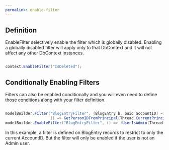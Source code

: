 ```yaml
---
permalink: enable-filter
---
```


## Definition

EnableFilter selectively enable the filter which is globally disabled. Enabling a globally disabled filter will apply only to that DbContext and it will not affect any other DbContext instances.


```csharp

context.EnableFilter("IsDeleted");

```

## Conditionally Enabling Filters

Filters can also be enabled conditionally and you will even need to define those conditions along with your filter definition.


```csharp

modelBuilder.Filter("BlogEntryFilter", (BlogEntry b, Guid accountID) => (b.AccountID == accountID), 
                    () => GetPersonIDFromPrincipal(Thread.CurrentPrincipal));
modelBuilder.EnableFilter("BlogEntryFilter", () => !UserIsAdmin(Thread.CurrentPrincipal));

```

In this example, a filter is defined on BlogEntry records to restrict to only the current AccountID. But the filter will only be enabled if the user is not an Admin user.


